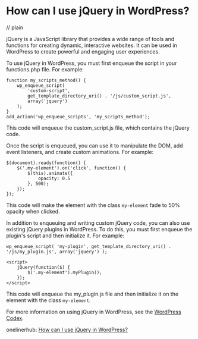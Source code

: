 # How can I use jQuery in WordPress?
// plain

jQuery is a JavaScript library that provides a wide range of tools and functions for creating dynamic, interactive websites. It can be used in WordPress to create powerful and engaging user experiences.

To use jQuery in WordPress, you must first enqueue the script in your functions.php file. For example:

```
function my_scripts_method() {
    wp_enqueue_script(
        'custom-script',
        get_template_directory_uri() . '/js/custom_script.js',
        array('jquery')
    );
}
add_action('wp_enqueue_scripts', 'my_scripts_method');
```

This code will enqueue the custom_script.js file, which contains the jQuery code.

Once the script is enqueued, you can use it to manipulate the DOM, add event listeners, and create custom animations. For example:

```
$(document).ready(function() {
    $('.my-element').on('click', function() {
        $(this).animate({
            opacity: 0.5
        }, 500);
    });
});
```

This code will make the element with the class `my-element` fade to 50% opacity when clicked.

In addition to enqueuing and writing custom jQuery code, you can also use existing jQuery plugins in WordPress. To do this, you must first enqueue the plugin's script and then initialize it. For example:

```
wp_enqueue_script( 'my-plugin', get_template_directory_uri() . '/js/my_plugin.js', array('jquery') );

<script>
    jQuery(function($) {
        $('.my-element').myPlugin();
    });
</script>
```

This code will enqueue the my_plugin.js file and then initialize it on the element with the class `my-element`.

For more information on using jQuery in WordPress, see the [WordPress Codex](https://codex.wordpress.org/Using_Javascript).

onelinerhub: [How can I use jQuery in WordPress?](https://onelinerhub.com/jquery/how-can-i-use-jquery-in-wordpress)
